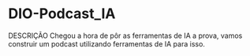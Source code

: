 # DIO-Podcast_IA
DESCRIÇÃO Chegou a hora de pôr as ferramentas de IA a prova, vamos construir um podcast utilizando ferramentas de IA para isso.
